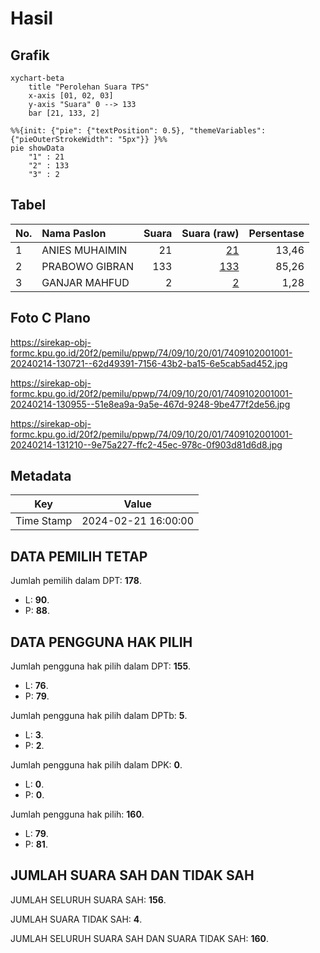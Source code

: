 # Hasil

## Grafik

```mermaid
xychart-beta
    title "Perolehan Suara TPS"
    x-axis [01, 02, 03]
    y-axis "Suara" 0 --> 133
    bar [21, 133, 2]
```

```mermaid
%%{init: {"pie": {"textPosition": 0.5}, "themeVariables": {"pieOuterStrokeWidth": "5px"}} }%%
pie showData
    "1" : 21
    "2" : 133
    "3" : 2
```

## Tabel

| No. | Nama Paslon    | Suara | Suara (raw) | Persentase |
|:--- |:-------------- | -----:| -----------:| ----------:|
| 1   | ANIES MUHAIMIN | 21    | [21][p-1]   | 13,46      |
| 2   | PRABOWO GIBRAN | 133   | [133][p-2]  | 85,26      |
| 3   | GANJAR MAHFUD  | 2     | [2][p-3]    | 1,28       |


[p-1]: https://github.com/gigit-pemilu/pemilu-2024-74-sulawesi-tenggara/blob/main/pilpres/hitung-suara/sub/74-sulawesi-tenggara/sub/09-konawe-utara/sub/10-motui/sub/2001-tondowatu/sub/001-tps/sub/paslon-1.txt
[p-2]: https://github.com/gigit-pemilu/pemilu-2024-74-sulawesi-tenggara/blob/main/pilpres/hitung-suara/sub/74-sulawesi-tenggara/sub/09-konawe-utara/sub/10-motui/sub/2001-tondowatu/sub/001-tps/sub/paslon-2.txt
[p-3]: https://github.com/gigit-pemilu/pemilu-2024-74-sulawesi-tenggara/blob/main/pilpres/hitung-suara/sub/74-sulawesi-tenggara/sub/09-konawe-utara/sub/10-motui/sub/2001-tondowatu/sub/001-tps/sub/paslon-3.txt

## Foto C Plano

https://sirekap-obj-formc.kpu.go.id/20f2/pemilu/ppwp/74/09/10/20/01/7409102001001-20240214-130721--62d49391-7156-43b2-ba15-6e5cab5ad452.jpg

https://sirekap-obj-formc.kpu.go.id/20f2/pemilu/ppwp/74/09/10/20/01/7409102001001-20240214-130955--51e8ea9a-9a5e-467d-9248-9be477f2de56.jpg

https://sirekap-obj-formc.kpu.go.id/20f2/pemilu/ppwp/74/09/10/20/01/7409102001001-20240214-131210--9e75a227-ffc2-45ec-978c-0f903d81d6d8.jpg


## Metadata

| Key        | Value               |
| ---------- | ------------------- |
| Time Stamp | 2024-02-21 16:00:00 |


## DATA PEMILIH TETAP

Jumlah pemilih dalam DPT: **178**.
 * L: **90**.
 * P: **88**.

## DATA PENGGUNA HAK PILIH

Jumlah pengguna hak pilih dalam DPT: **155**.
 * L: **76**.
 * P: **79**.

Jumlah pengguna hak pilih dalam DPTb: **5**.
 * L: **3**.
 * P: **2**.

Jumlah pengguna hak pilih dalam DPK: **0**.
 * L: **0**.
 * P: **0**.

Jumlah pengguna hak pilih: **160**.
 * L: **79**.
 * P: **81**.

## JUMLAH SUARA SAH DAN TIDAK SAH

JUMLAH SELURUH SUARA SAH: **156**.

JUMLAH SUARA TIDAK SAH: **4**.

JUMLAH SELURUH SUARA SAH DAN SUARA TIDAK SAH: **160**.


